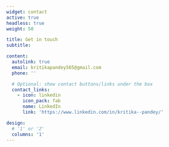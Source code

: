 ```yaml
---
widget: contact
active: true
headless: true
weight: 50

title: Get in touch
subtitle:

content:
  autolink: true
  email: kritikapandey565@gmail.com
  phone: ''

  # Optional: show contact buttons/links under the box
  contact_links:
    - icon: linkedin
      icon_pack: fab
      name: LinkedIn
      link: 'https://www.linkedin.com/in/kritika--pandey/'

design:
  # '1' or '2'
  columns: '1'
---
```

